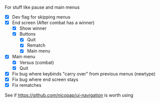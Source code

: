 For stuff like pause and main menus

- [x] Dev flag for skipping menus
- [x] End screen (After combat has a winner)
	- [x] Show winner
	- [x] Buttons
		- [x] Quit
		- [x] Rematch
		- [x] Main menu
- [x] Main menu
	- [x] Versus (combat)
	- [x] Quit
- [x] Fix bug where keybinds "carry over" from previous menus (newtype)
- [x] Fix bug where end screen stays
- [x] Fix rematches

See if https://github.com/nicopap/ui-navigation is worth using
